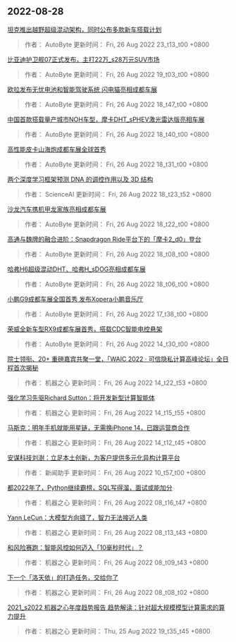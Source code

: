 
## 2022-08-28

 [坦克推出越野超级混动架构，同时公布多款新车搭载计划](https://www.jiqizhixin.com/articles/2022-08-26-16)

> 作者： AutoByte  更新时间： Fri, 26 Aug 2022 23_t13_t00 +0800

 [比亚迪护卫舰07正式发布，主打22万_s28万元SUV市场](https://www.jiqizhixin.com/articles/2022-08-26-15)

> 作者： AutoByte  更新时间： Fri, 26 Aug 2022 19_t03_t00 +0800

 [欧拉发布无忧电池和智能驾驶系统 闪电猫亮相成都车展](https://www.jiqizhixin.com/articles/2022-08-26-14)

> 作者： AutoByte  更新时间： Fri, 26 Aug 2022 18_t47_t00 +0800

 [中国首款搭载量产城市NOH车型，摩卡DHT_sPHEV激光雷达版亮相车展](https://www.jiqizhixin.com/articles/2022-08-27-4)

> 作者： AutoByte  更新时间： Fri, 26 Aug 2022 18_t40_t00 +0800

 [高性能皮卡山海炮成都车展全球首秀](https://www.jiqizhixin.com/articles/2022-08-27-3)

> 作者： AutoByte  更新时间： Fri, 26 Aug 2022 18_t31_t00 +0800

 [两个深度学习框架预测 DNA 的调控作用以及 3D 结构](https://www.jiqizhixin.com/articles/2022-08-26-13)

> 作者： ScienceAI  更新时间： Fri, 26 Aug 2022 18_t23_t52 +0800

 [沙龙汽车携机甲龙家族亮相成都车展](https://www.jiqizhixin.com/articles/2022-08-27-2)

> 作者： AutoByte  更新时间： Fri, 26 Aug 2022 18_t22_t00 +0800

 [高通与魏牌的融合进阶：Snapdragon Ride平台下的「摩卡2_d0」登台](https://www.jiqizhixin.com/articles/2022-08-26-12)

> 作者： AutoByte  更新时间： Fri, 26 Aug 2022 18_t08_t00 +0800

 [哈弗H6超级混动DHT、哈弗H_sDOG亮相成都车展](https://www.jiqizhixin.com/articles/2022-08-27)

> 作者： AutoByte  更新时间： Fri, 26 Aug 2022 18_t06_t00 +0800

 [小鹏G9成都车展全国首秀 发布Xopera小鹏音乐厅](https://www.jiqizhixin.com/articles/2022-08-26-11)

> 作者： AutoByte  更新时间： Fri, 26 Aug 2022 17_t38_t00 +0800

 [荣威全新车型RX9成都车展首秀，搭载CDC智能电控悬架](https://www.jiqizhixin.com/articles/2022-08-26-10)

> 作者： AutoByte  更新时间： Fri, 26 Aug 2022 14_t30_t00 +0800

 [院士领衔、20+ 重磅嘉宾共聚一堂，「WAIC 2022 · 可信隐私计算高峰论坛」全日程首次揭秘](https://www.jiqizhixin.com/articles/2022-08-26-9)

> 作者： 机器之心  更新时间： Fri, 26 Aug 2022 14_t22_t53 +0800

 [强化学习先驱Richard Sutton：将开发新型计算智能体](https://www.jiqizhixin.com/articles/2022-08-26-8)

> 作者： 机器之心  更新时间： Fri, 26 Aug 2022 14_t15_t55 +0800

 [马斯克：明年手机就能用星链，无需换iPhone 14，已跟运营商合作](https://www.jiqizhixin.com/articles/2022-08-26-7)

> 作者： 机器之心  更新时间： Fri, 26 Aug 2022 14_t12_t45 +0800

 [安谋科技刘澍：立足本土创新，为客户提供多元化异构计算平台](https://www.jiqizhixin.com/articles/2022-08-26-6)

> 作者： 新闻助手  更新时间： Fri, 26 Aug 2022 10_t57_t00 +0800

 [都2022年了，Python继续霸榜，SQL写得溜，面试或能加分](https://www.jiqizhixin.com/articles/2022-08-26-4)

> 作者： 机器之心  更新时间： Fri, 26 Aug 2022 08_t16_t47 +0800

 [Yann LeCun：大模型方向错了，智力无法接近人类](https://www.jiqizhixin.com/articles/2022-08-26-3)

> 作者： 机器之心  更新时间： Fri, 26 Aug 2022 08_t13_t43 +0800

 [和风险赛跑：智能风控如何迈入「10毫秒时代」？](https://www.jiqizhixin.com/articles/2022-08-26-2)

> 作者： 机器之心  更新时间： Fri, 26 Aug 2022 08_t09_t43 +0800

 [下一个「洛天依」的打造任务，交给你了](https://www.jiqizhixin.com/articles/2022-08-26)

> 作者： 机器之心  更新时间： Fri, 26 Aug 2022 08_t08_t02 +0800

 [2021_s2022 机器之心年度趋势报告   趋势解读：针对超大规模模型计算需求的算力提升](https://www.jiqizhixin.com/articles/2022-08-25-11)

> 作者： 机器之心  更新时间： Thu, 25 Aug 2022 19_t35_t45 +0800
